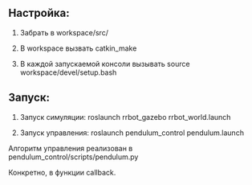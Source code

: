 ## Настройка:
1. Забрать в workspace/src/

2. В workspace вызвать catkin_make

3. В каждой запускаемой консоли вызывать source workspace/devel/setup.bash  

## Запуск:
1. Запуск симуляции: 
  roslaunch rrbot_gazebo rrbot_world.launch

2. Запуск управления:
  roslaunch pendulum_control pendulum.launch

Алгоритм управления реализован в pendulum_control/scripts/pendulum.py

Конкретно, в функции callback.

